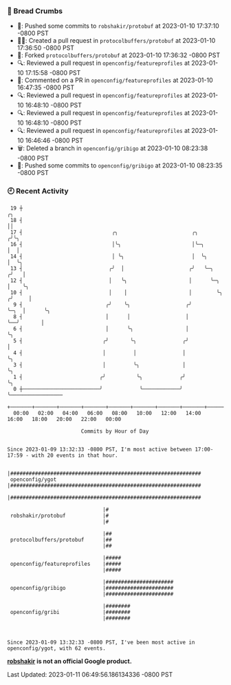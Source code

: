 ### 🍞 Bread Crumbs

 * 🚢: Pushed some commits to `robshakir/protobuf` at 2023-01-10 17:37:10 -0800 PST
 * ✍🏼: Created a pull request in `protocolbuffers/protobuf` at 2023-01-10 17:36:50 -0800 PST
 * 🍴: Forked `protocolbuffers/protobuf` at 2023-01-10 17:36:32 -0800 PST
 * 🔍: Reviewed a pull request in  `openconfig/featureprofiles` at 2023-01-10 17:15:58 -0800 PST
 * 💬: Commented on a PR in  `openconfig/featureprofiles` at 2023-01-10 16:47:35 -0800 PST
 * 🔍: Reviewed a pull request in  `openconfig/featureprofiles` at 2023-01-10 16:48:10 -0800 PST
 * 🔍: Reviewed a pull request in  `openconfig/featureprofiles` at 2023-01-10 16:48:10 -0800 PST
 * 🔍: Reviewed a pull request in  `openconfig/featureprofiles` at 2023-01-10 16:46:46 -0800 PST
 * 🗑: Deleted a branch in `openconfig/gribigo` at 2023-01-10 08:23:38 -0800 PST
 * 🚢: Pushed some commits to `openconfig/gribigo` at 2023-01-10 08:23:35 -0800 PST

### 🕘 Recent Activity
```
 19 ┼                                                                        ╭╮
 18 ┤                                                                        ││
 17 ┤                             ╭╮                        ╭╮              ╭╯╰╮
 16 ┤                             │╰╮                       │╰─╮            │  │
 14 ┤                             │ ╰╮                      │  ╰╮           │  ╰╮
 13 ┤                            ╭╯  │                     ╭╯   ╰─╮        ╭╯   │
 12 ┤                            │   ╰╮                    │      ╰─╮      │    ╰╮
 10 ┤                            │    │                    │        ╰╮    ╭╯     │
  9 ┤                           ╭╯    ╰╮                  ╭╯         ╰─╮  │      ╰╮
  8 ┤                           │      │                  │            ╰──╯       │
  6 ┤                           │      ╰╮                 │                       ╰╮
  5 ┤                          ╭╯       ╰╮               ╭╯                        │
  4 ┤                          │         │               │                         ╰╮
  3 ┤                          │         ╰╮              │                          ╰╮
  1 ┤                         ╭╯          ╰╮            ╭╯                           ╰╮
  0 ┼─────────────────────────╯            ╰────────────╯                             ╰─────────────────
    +───────+───────+───────+───────+───────+───────+───────+───────+───────+───────+───────+───────+────
  00:00   02:00   04:00   06:00   08:00   10:00   12:00   14:00   16:00   18:00   20:00   22:00   00:00   

						Commits by Hour of Day


Since 2023-01-09 13:32:33 -0800 PST, I'm most active between 17:00-17:59 - with 20 events in that hour.

```



```
                               |##############################################################
 openconfig/ygot               |##############################################################
                               |##############################################################

                               |#
 robshakir/protobuf            |#
                               |#

                               |##
 protocolbuffers/protobuf      |##
                               |##

                               |#####
 openconfig/featureprofiles    |#####
                               |#####

                               |######################
 openconfig/gribigo            |######################
                               |######################

                               |########
 openconfig/gribi              |########
                               |########



Since 2023-01-09 13:32:33 -0800 PST, I've been most active in openconfig/ygot, with 62 events.

```
**[robshakir](mailto:robjs@google.com) is not an official Google product.**  


Last Updated: 2023-01-11 06:49:56.186134336 -0800 PST
